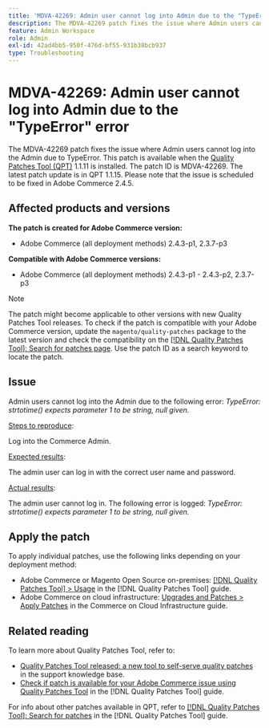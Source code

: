 ```yaml
---
title: 'MDVA-42269: Admin user cannot log into Admin due to the "TypeError" error'
description: The MDVA-42269 patch fixes the issue where Admin users cannot log into the Admin due to TypeError. This patch is available when the [Quality Patches Tool (QPT)](https://experienceleague.adobe.com/en/docs/commerce-operations/tools/quality-patches-tool/quality-patches-tool-to-self-serve-quality-patches) 1.1.11 is installed.  The patch ID is MDVA-42269.  The latest patch update is in QPT 1.1.15. Please note that the issue is scheduled to be fixed in Adobe Commerce 2.4.5.
feature: Admin Workspace
role: Admin
exl-id: 42ad4bb5-950f-476d-bf55-931b38bcb937
type: Troubleshooting
---
```

# MDVA-42269: Admin user cannot log into Admin due to the "TypeError" error

The MDVA-42269 patch fixes the issue where Admin users cannot log into the Admin due to TypeError. This patch is available when the [Quality Patches Tool (QPT)](https://experienceleague.adobe.com/en/docs/commerce-operations/tools/quality-patches-tool/quality-patches-tool-to-self-serve-quality-patches) 1.1.11 is installed.  The patch ID is MDVA-42269.  The latest patch update is in QPT 1.1.15. Please note that the issue is scheduled to be fixed in Adobe Commerce 2.4.5.

## Affected products and versions

**The patch is created for Adobe Commerce version:**

* Adobe Commerce (all deployment methods) 2.4.3-p1, 2.3.7-p3

**Compatible with Adobe Commerce versions:**

* Adobe Commerce (all deployment methods) 2.4.3-p1 - 2.4.3-p2, 2.3.7-p3

>[!NOTE]
>
>The patch might become applicable to other versions with new Quality Patches Tool releases. To check if the patch is compatible with your Adobe Commerce version, update the `magento/quality-patches` package to the latest version and check the compatibility on the [[!DNL Quality Patches Tool]: Search for patches page](https://experienceleague.adobe.com/en/docs/commerce-operations/tools/quality-patches-tool/quality-patches-tool-to-self-serve-quality-patches). Use the patch ID as a search keyword to locate the patch.

## Issue

Admin users cannot log into the Admin due to the following error: *TypeError: strtotime() expects parameter 1 to be string, null given.*

<u>Steps to reproduce</u>:

Log into the Commerce Admin.

<u>Expected results</u>:

The admin user can log in with the correct user name and password.

<u>Actual results</u>:

The admin user cannot log in. The following error is logged: *TypeError: strtotime() expects parameter 1 to be string, null given.*

## Apply the patch

To apply individual patches, use the following links depending on your deployment method:

* Adobe Commerce or Magento Open Source on-premises: [[!DNL Quality Patches Tool] > Usage](/help/tools/quality-patches-tool/usage.md) in the [!DNL Quality Patches Tool] guide.
* Adobe Commerce on cloud infrastructure: [Upgrades and Patches > Apply Patches](https://experienceleague.adobe.com/docs/commerce-cloud-service/user-guide/develop/upgrade/apply-patches.html) in the Commerce on Cloud Infrastructure guide.

## Related reading

To learn more about Quality Patches Tool, refer to:

* [Quality Patches Tool released: a new tool to self-serve quality patches](https://experienceleague.adobe.com/en/docs/commerce-operations/tools/quality-patches-tool/quality-patches-tool-to-self-serve-quality-patches) in the support knowledge base.
* [Check if patch is available for your Adobe Commerce issue using Quality Patches Tool](/help/tools/quality-patches-tool/patches-available-in-qpt/check-patch-for-magento-issue-with-magento-quality-patches.md) in the [!DNL Quality Patches Tool] guide.

For info about other patches available in QPT, refer to [[!DNL Quality Patches Tool]: Search for patches](https://experienceleague.adobe.com/tools/commerce-quality-patches/index.html) in the [!DNL Quality Patches Tool] guide.
